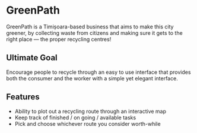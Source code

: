 # GreenPath
GreenPath is a Timișoara-based business that aims to make this city greener, by collecting waste from citizens and making sure it gets to the right place — the proper recycling centres!

## Ultimate Goal
Encourage people to recycle through an easy to use interface that provides both the consumer and the worker with a simple yet elegant interface.

## Features
- Ability to plot out a recycling route through an interactive map
- Keep track of finished / on going / available tasks
- Pick and choose whichever route you consider worth-while